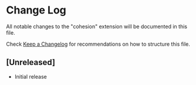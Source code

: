 # Change Log

All notable changes to the "cohesion" extension will be documented in this file.

Check [Keep a Changelog](http://keepachangelog.com/) for recommendations on how to structure this file.

## [Unreleased]

- Initial release